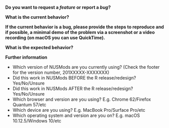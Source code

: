 <!--
  Note: if the issue is a feature, please explain why the feature
  is beneficial and delete the bug-related questions.
-->

**Do you want to request a _feature_ or report a _bug_?**

<ANSWER HERE>

**What is the current behavior?**

<ANSWER HERE>

**If the current behavior is a bug, please provide the steps to reproduce and if possible, a minimal demo of the problem via a screenshot or a video recording (on macOS you can use QuickTime).**

<ANSWER HERE>

**What is the expected behavior?**

<ANSWER HERE>

**Further information**

* Which version of NUSMods are you currently using? (Check the footer for the version number, 201XXXXX-XXXXXXX)
* Did this work in NUSMods BEFORE the R release/redesign? Yes/No/Unsure
* Did this work in NUSMods AFTER the R release/redesign? Yes/No/Unsure
* Which browser and version are you using? E.g. Chrome 62/Firefox Quantum 57/etc
* Which device are you using? E.g. MacBook Pro/Surface Pro/etc
* Which operating system and version are you on? E.g. macOS 10.12.5/Windows 10/etc
